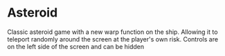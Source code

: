 # Asteroid
Classic asteroid game with a new warp function on the ship. Allowing it to teleport randomly around the screen at the player's own risk. Controls are on the left side of the screen and can be hidden
